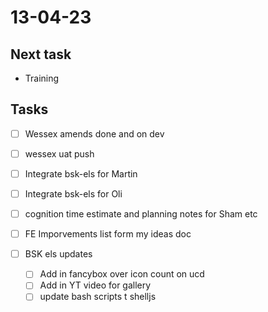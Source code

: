 # 13-04-23

## Next task
- Training

## Tasks

- [ ] Wessex amends done and on dev
- [ ] wessex uat push

- [ ] Integrate bsk-els for Martin
- [ ] Integrate bsk-els for Oli

- [ ] cognition time estimate and planning notes for Sham etc
- [ ] FE Imporvements list form my ideas doc

- [ ] BSK els updates
  - [ ] Add in fancybox over icon count on ucd
  - [ ] Add in YT video for gallery
  - [ ] update bash scripts t shelljs
